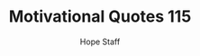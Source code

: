 ---
image: /assets/img/mq/mq_115_fdr.png
title: Motivational Quotes 115
categories:
  - Motivational Quotes
author: Hope Staff
notes: Motivational Quotes 115
embed: >-
  EMBED_GOES_HERE
transcript: >-
  SOME LINES OF TEXT START HERE
---